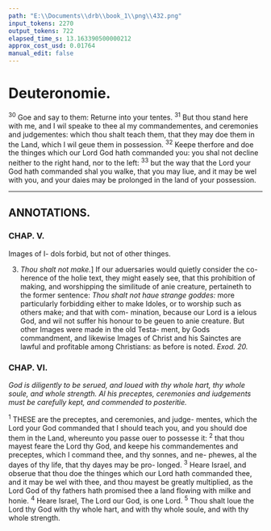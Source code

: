 ```yaml
---
path: "E:\\Documents\\drb\\book_1\\png\\432.png"
input_tokens: 2270
output_tokens: 722
elapsed_time_s: 13.163390500000212
approx_cost_usd: 0.01764
manual_edit: false
---
```

# Deuteronomie.

<sup>30</sup> Goe and say to them: Returne into your tentes. <sup>31</sup> But thou stand here with me, and I wil speake to thee al my commandementes, and ceremonies and judgementes: which thou shalt teach them, that they may doe them in the Land, which I wil geue them in possession. <sup>32</sup> Keepe therfore and doe the thinges which our Lord God hath commanded you: you shal not decline neither to the right hand, nor to the left: <sup>33</sup> but the way that the Lord your God hath commanded shal you walke, that you may liue, and it may be wel with you, and your daies may be prolonged in the land of your possession.

<hr>

## ANNOTATIONS.

### CHAP. V.

<aside>Images of I- dols forbid, but not of other thinges.</aside>

3. *Thou shalt not make.*] If our aduersaries would quietly consider the co- herence of the holie text, they might easely see, that this prohibition of making, and worshipping the similitude of anie creature, pertaineth to the former sentence: *Thou shalt not haue strange goddes:* more particularly forbidding either to make Idoles, or to worship such as others make; and that with com- mination, because our Lord is a ielous God, and wil not suffer his honour to be geuen to anie creature. But other Images were made in the old Testa- ment, by Gods commandment, and likewise Images of Christ and his Sainctes are lawful and profitable among Christians: as before is noted. *Exod. 20.*

### CHAP. VI.

*God is diligently to be serued, and loued with thy whole hart, thy whole soule, and whole strength. Al his preceptes, ceremonies and iudgements must be carefully kept, and commended to posteritie.*

<sup>1</sup> THESE are the preceptes, and ceremonies, and judge- mentes, which the Lord your God commanded that I should teach you, and you should doe them in the Land, whereunto you passe ouer to possesse it: <sup>2</sup> that thou mayest feare the Lord thy God, and keepe his commandementes and preceptes, which I command thee, and thy sonnes, and ne- phewes, al the dayes of thy life, that thy dayes may be pro- longed. <sup>3</sup> Heare Israel, and obserue that thou doe the thinges which our Lord hath commanded thee, and it may be wel with thee, and thou mayest be greatly multiplied, as the Lord God of thy fathers hath promised thee a land flowing with milke and honie. <sup>4</sup> Heare Israel, The Lord our God, is one Lord. <sup>5</sup> Thou shalt loue the Lord thy God with thy whole hart, and with thy whole soule, and with thy whole strength.